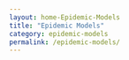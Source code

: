 ```yaml
---
layout: home-Epidemic-Models
title: "Epidemic Models"
category: epidemic-models
permalink: /epidemic-models/
---
```

